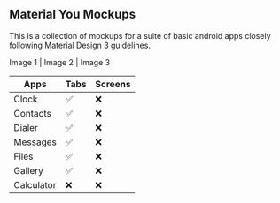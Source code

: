 ## Material You Mockups
This is a collection of mockups for a suite of basic android apps closely following Material Design 3 guidelines.

Image 1 | Image 2 | Image 3

|Apps|Tabs|Screens|
|---|---|---|
|Clock|:white_check_mark:|:x:|
|Contacts|:white_check_mark:|:x:|
|Dialer|:white_check_mark:|:x:|
|Messages|:white_check_mark:|:x:|
|Files|:white_check_mark:|:x:|
|Gallery|:white_check_mark:|:x:|
|Calculator|:x:|:x:|
